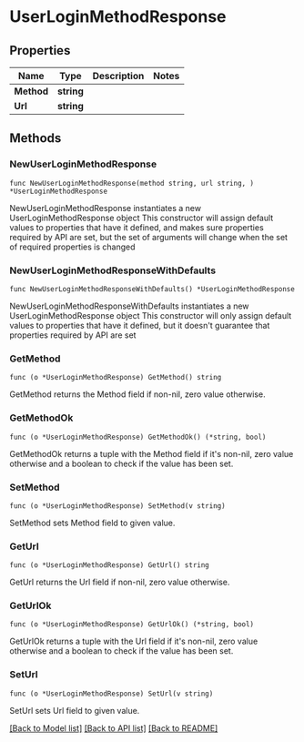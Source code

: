 # UserLoginMethodResponse

## Properties

Name | Type | Description | Notes
------------ | ------------- | ------------- | -------------
**Method** | **string** |  | 
**Url** | **string** |  | 

## Methods

### NewUserLoginMethodResponse

`func NewUserLoginMethodResponse(method string, url string, ) *UserLoginMethodResponse`

NewUserLoginMethodResponse instantiates a new UserLoginMethodResponse object
This constructor will assign default values to properties that have it defined,
and makes sure properties required by API are set, but the set of arguments
will change when the set of required properties is changed

### NewUserLoginMethodResponseWithDefaults

`func NewUserLoginMethodResponseWithDefaults() *UserLoginMethodResponse`

NewUserLoginMethodResponseWithDefaults instantiates a new UserLoginMethodResponse object
This constructor will only assign default values to properties that have it defined,
but it doesn't guarantee that properties required by API are set

### GetMethod

`func (o *UserLoginMethodResponse) GetMethod() string`

GetMethod returns the Method field if non-nil, zero value otherwise.

### GetMethodOk

`func (o *UserLoginMethodResponse) GetMethodOk() (*string, bool)`

GetMethodOk returns a tuple with the Method field if it's non-nil, zero value otherwise
and a boolean to check if the value has been set.

### SetMethod

`func (o *UserLoginMethodResponse) SetMethod(v string)`

SetMethod sets Method field to given value.


### GetUrl

`func (o *UserLoginMethodResponse) GetUrl() string`

GetUrl returns the Url field if non-nil, zero value otherwise.

### GetUrlOk

`func (o *UserLoginMethodResponse) GetUrlOk() (*string, bool)`

GetUrlOk returns a tuple with the Url field if it's non-nil, zero value otherwise
and a boolean to check if the value has been set.

### SetUrl

`func (o *UserLoginMethodResponse) SetUrl(v string)`

SetUrl sets Url field to given value.



[[Back to Model list]](../README.md#documentation-for-models) [[Back to API list]](../README.md#documentation-for-api-endpoints) [[Back to README]](../README.md)


